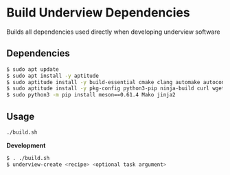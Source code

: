 # Build Underview Dependencies

Builds all dependencies used directly when developing underview software

## Dependencies

```sh
$ sudo apt update
$ sudo apt install -y aptitude
$ sudo aptitude install -y build-essential cmake clang automake autoconf libtool flex bison m4 yasm libcap-dev
$ sudo aptitude install -y pkg-config python3-pip ninja-build curl wget git gperf
$ sudo python3 -m pip install meson==0.61.4 Mako jinja2
```

## Usage

```sh
./build.sh
```

**Development**
```sh
$ . ./build.sh
$ underview-create <recipe> <optional task argument>
```
